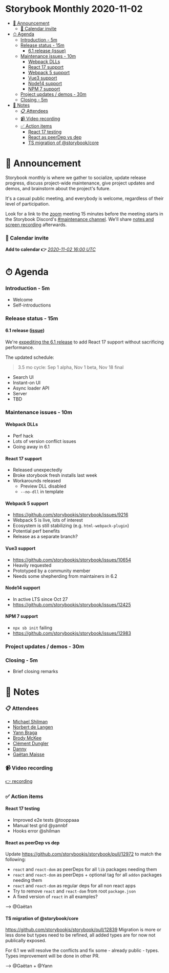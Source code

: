 <h1>Storybook Monthly 2020-11-02</h1>

- [📢 Announcement](#-announcement)
    - [📅 Calendar invite](#-calendar-invite)
- [⏱ Agenda](#-agenda)
    - [Introduction - 5m](#introduction---5m)
    - [Release status - 15m](#release-status---15m)
      - [6.1 release (issue)](#6dot1-release-issuehttpsgithubcomstorybookjsstorybookissues11884)
    - [Maintenance issues - 10m](#maintenance-issues---10m)
      - [Webpack DLLs](#webpack-dlls)
      - [React 17 support](#react-17-support)
      - [Webpack 5 support](#webpack-5-support)
      - [Vue3 support](#vue3-support)
      - [Node14 support](#node14-support)
      - [NPM 7 support](#npm-7-support)
    - [Project updates / demos - 30m](#project-updates--demos---30m)
    - [Closing - 5m](#closing---5m)
- [📝 Notes](#-notes)
    - [📋 Attendees](#-attendees)
    - [📹 Video recording](#-video-recording)
    - [✅ Action items](#-action-items)
      - [React 17 testing](#react-17-testing)
      - [React as peerDep vs dep](#react-as-peerdep-vs-dep)
      - [TS migration of @storybook/core](#ts-migration-of-storybookcore)

# 📢 Announcement

Storybook monthly is where we gather to socialize, update release progress, discuss project-wide maintenance, give project updates and demos, and brainstorm about the project's future.

It's a casual public meeting, and everybody is welcome, regardless of their level of participation.

Look for a link to the [zoom](https://zoom.us/) meeting 15 minutes before the meeting starts in the Storybook Discord's [#maintenance channel](https://discord.gg/qhAxMgN). We'll share [notes and screen recording](https://github.com/storybookjs/community) afterwards.

### 📅 Calendar invite

**Add to calendar 👉** [_2020-11-02 16:00 UTC_](https://calendar.google.com/event?action=TEMPLATE&tmeid=ZDRsM2g5c3JtOTRlM2dpNWNyZXMxcnRkbWxfMjAyMDAxMDZUMTYwMDAwWiA4ZDB1NzBzbm9zY2ZkOGw2Z2lrNm83M2syMEBn&tmsrc=8d0u70snoscfd8l6gik6o73k20%40group.calendar.google.com&scp=ALL)

# ⏱ Agenda

### Introduction - 5m

- Welcome
- Self-introductions

### Release status - 15m

#### 6.1 release ([issue](https://github.com/storybookjs/storybook/issues/11884))

We're [expediting the 6.1 release](https://docs.google.com/document/d/1KDyZgV-D92uKVnTETDsvINc7jJ1JeLXIQcoSgomfchE/edit?usp=sharing) to add React 17 support without sacrificing performance.

The updated schedule:

> 3.5 mo cycle: Sep 1 alpha, Nov 1 beta, Nov 18 final

- Search UI
- Instant-on UI
- Async loader API
- Server
- TBD

### Maintenance issues - 10m

#### Webpack DLLs

- Perf hack
- Lots of version conflict issues
- Going away in 6.1

#### React 17 support

- Released unexpectedly
- Broke storybook fresh installs last week
- Workarounds released
  - Preview DLL disabled
  - `--no-dll` in template

#### Webpack 5 support

- https://github.com/storybookjs/storybook/issues/9216
- Webpack 5 is live, lots of interest
- Ecosystem is still stabilizing (e.g. `html-webpack-plugin`)
- Potential perf benefits
- Release as a separate branch?

#### Vue3 support

- https://github.com/storybookjs/storybook/issues/10654
- Heavily requested
- Prototyped by a community member
- Needs some shepherding from maintainers in 6.2

#### Node14 support

- In active LTS since Oct 27
- https://github.com/storybookjs/storybook/issues/12425

#### NPM 7 support

- `npx sb init` failing
- https://github.com/storybookjs/storybook/issues/12983

### Project updates / demos - 30m

### Closing - 5m

- Brief closing remarks

# 📝 Notes

### 📋 Attendees

- [Michael Shilman](https://github.com/shilman)
- [Norbert de Langen](https://github.com/ndelangen)
- [Yann Braga](https://github.com/yannbf)
- [Brody McKee](https://github.com/mrmckeb)
- [Clément Dungler](https://github.com/tooppaaa)
- [Danny](https://github.com/dannyhw)
- [Gaëtan Maisse](https://github.com/gaetanmaisse)

### 📹 Video recording

[👉 recording](https://us02web.zoom.us/rec/play/oXQR60hLc_eQZPqYVZi5Ipxc6bLMmr3Qf1769Yn6k4Cft41OGuc-uvF7WQA0aZCKLzonTJnO4Ko3fy6O.YmBbFXEuv__Mkgo4?autoplay=true)

### ✅ Action items

#### React 17 testing

- Improved e2e tests @tooppaaa
- Manual test grid @yannbf
- Hooks error @shilman

#### React as peerDep vs dep

Update https://github.com/storybookjs/storybook/pull/12972 to match the following:

- `react` and `react-dom` as peerDeps for all `lib` packages needing them
- `react` and `react-dom` as peerDeps + optional tag for all `addon` packages needing them
- `react` and `react-dom` as regular deps for all non react apps
- Try to remove `react` and `react-dom` from root `package.json`
- A fixed version of `react` in all examples?

--> @Gaëtan

#### TS migration of @storybook/core

https://github.com/storybookjs/storybook/pull/12839
Migration is more or less done but types need to be refined, all added types are for now not publically exposed.

For 6.1 we will resolve the conflicts and fix some - already public - types.
Types improvement will be done in other PR.

--> @Gaëtan + @Yann
